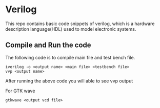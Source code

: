 # Verilog 

This repo contains basic code snippets of verilog, which is a hardware description language(HDL) used to model electronic systems. 

## Compile and Run the code
The following code is to compile main file and test bench file.

```
iverilog -o <output name> <main file> <testbench file>
vvp <output name> 
```
After running the above code you will able to see vvp output

For GTK wave
``` 
gtkwave <output vcd file>
```
